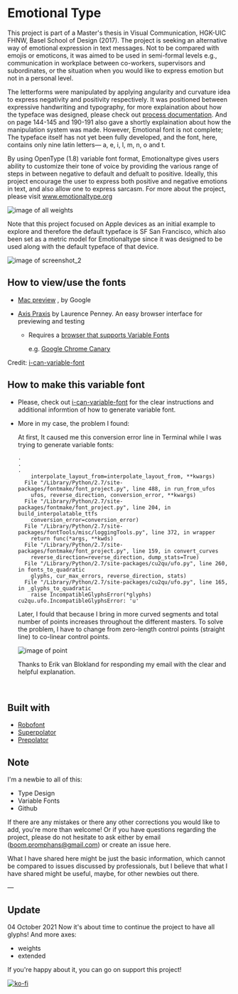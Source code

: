 # Emotional Type #

This project is part of a Master's thesis in Visual Communication, HGK-UIC FHNW, Basel School of Design (2017). The project is seeking an alternative way of emotional expression in text messages. Not to be compared with emojis or emoticons, it was aimed to be used in semi-formal levels e.g., communication in workplace between co-workers, supervisors and subordinates, or the situation when you would like to express emotion but not in a personal level. 



The letterforms were manipulated by applying angularity and curvature idea to express negativity and positivity respectively. It was positioned between expressive handwriting and typography, for more explaination about how the typeface was designed, please check out [process documentation](https://www.dropbox.com/s/juh1nblepx19gpw/emotionaltype_processdocumentation.pdf?dl=0). And on page 144-145 and 190-191 also gave a shortly explaination about how the manipulation system was made. However, Emotional font is not complete; The typeface itself has not yet been fully developed, and the font, here, contains only nine latin letters— a, e, i, l, m, n, o and t.   



By using OpenType (1.8) variable font format, Emotionaltype gives users ability to customize their tone of voice by providing the various range of steps in between negative to default and defualt to positive. Ideally, this project encourage the user to express both positive and negative emotions in text, and also allow one to express sarcasm. For more about the project, please visit www.emotionaltype.org  



![image of all weights](https://github.com/boomwooq/emotionaltype/blob/master/screenshot/all_weights.png)

Note that this project focused on Apple devices as an initial example to explore and therefore the default typeface is SF San Francisco, which also been set as a metric model for Emotionaltype since it was designed to be used along with the default typeface of that device. 

![image of screenshot_2](https://github.com/boomwooq/emotionaltype/blob/master/screenshot/screenshot_2.png)



## How to view/use the fonts ## 

* [Mac preview](https://github.com/googlei18n/fontview/releases) , by Google

* [Axis Praxis](http://www.axis-praxis.org/)  by Laurence Penney. An easy browser interface for previewing and testing 

  * Requires a [browser that supports Variable Fonts](http://www.axis-praxis.org/blog/2017-04-05/17/how-to-get-variable-fonts-working-in-safari-chrome-and-firefox-macos)

    e.g. [Google Chrome Canary](https://www.google.com/chrome/browser/canary.html)

Credit: [i-can-variable-font](https://github.com/scribbletone/i-can-variable-font) 

## How to make this variable font ## 

* Please, check out [i-can-variable-font](https://github.com/scribbletone/i-can-variable-font) for the clear instructions and additional informtion of how to generate variable font. 

* More in my case, the problem I found: 

  At first, It caused me this conversion error line in Terminal while I was trying to generate variable fonts:

  ```terminal
  .
  .
  .
      interpolate_layout_from=interpolate_layout_from, **kwargs)
    File "/Library/Python/2.7/site-packages/fontmake/font_project.py", line 488, in run_from_ufos
      ufos, reverse_direction, conversion_error, **kwargs)
    File "/Library/Python/2.7/site-packages/fontmake/font_project.py", line 204, in build_interpolatable_ttfs
      conversion_error=conversion_error)
    File "/Library/Python/2.7/site-packages/fontTools/misc/loggingTools.py", line 372, in wrapper
      return func(*args, **kwds)
    File "/Library/Python/2.7/site-packages/fontmake/font_project.py", line 159, in convert_curves
      reverse_direction=reverse_direction, dump_stats=True)
    File "/Library/Python/2.7/site-packages/cu2qu/ufo.py", line 260, in fonts_to_quadratic
      glyphs, cur_max_errors, reverse_direction, stats)
    File "/Library/Python/2.7/site-packages/cu2qu/ufo.py", line 165, in _glyphs_to_quadratic
      raise IncompatibleGlyphsError(*glyphs)
  cu2qu.ufo.IncompatibleGlyphsError: 'u'
  ```

  Later, I fould that because I bring in more curved segments and total number of points increases throughout the different masters. To solve the problem, I have to change from zero-length control points (straight line) to co-linear control points.

  ![image of point](https://github.com/boomwooq/emotionaltype/blob/master/screenshot/colinearcontrolpoint-01.png)

  Thanks to Erik van Blokland for responding my email with the clear and helpful explanation. 

  ​

## Built with ##

* [Robofont](http://doc.robofont.com)
* [Superpolator](http://superpolator.com)
* [Prepolator](http://tools.typesupply.com)

## Note ##

I'm a newbie to all of this:

* Type Design
* Variable Fonts
* Github

If there are any mistakes or there any other corrections you would like to add, you're more than welcome! Or if you have questions regarding the project, please do not hesitate to ask either by email (boom.promphans@gmail.com) or create an issue here. 



What I have shared here might be just the basic information, which cannot be compared to issues discussed by professionals, but I believe that what I have shared might be useful, maybe, for other newbies out there. 

— 
## Update ## 
04 October 2021
Now it's about time to continue the project to have all glyphs! And more axes:
* weights 
* extended

If you're happy about it, you can go on support this project!

[![ko-fi](https://ko-fi.com/img/githubbutton_sm.svg)](https://ko-fi.com/G2G86G52E)
